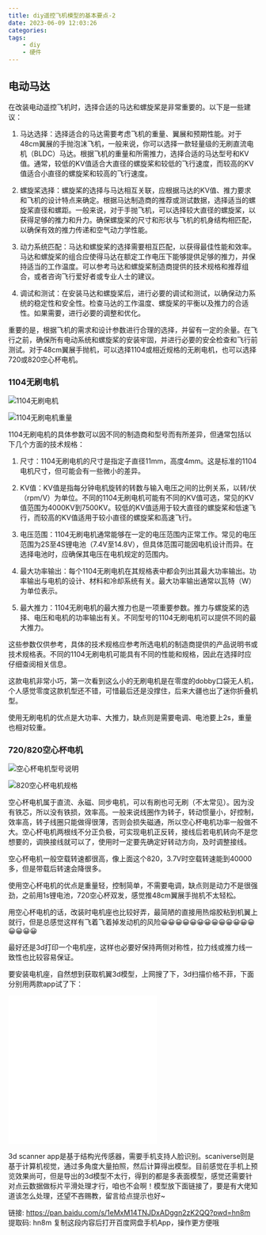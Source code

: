 ```yaml
---
title: diy遥控飞机模型的基本要点-2
date: 2023-06-09 12:03:26
categories:
tags:
    - diy
    - 硬件
---
```


## 电动马达

在改装电动遥控飞机时，选择合适的马达和螺旋桨是非常重要的。以下是一些建议：

1. 马达选择：选择适合的马达需要考虑飞机的重量、翼展和预期性能。对于48cm翼展的手抛泡沫飞机，一般来说，你可以选择一款轻量级的无刷直流电机（BLDC）马达。根据飞机的重量和所需推力，选择合适的马达型号和KV值。通常，较低的KV值适合大直径的螺旋桨和较低的飞行速度，而较高的KV值适合小直径的螺旋桨和较高的飞行速度。

2. 螺旋桨选择：螺旋桨的选择与马达相互关联，应根据马达的KV值、推力要求和飞机的设计特点来确定。根据马达制造商的推荐或测试数据，选择适当的螺旋桨直径和螺距。一般来说，对于手抛飞机，可以选择较大直径的螺旋桨，以获得足够的推力和升力。确保螺旋桨的尺寸和形状与飞机的机身结构相匹配，以确保有效的推力传递和空气动力学性能。

3. 动力系统匹配：马达和螺旋桨的选择需要相互匹配，以获得最佳性能和效率。马达和螺旋桨的组合应使得马达在额定工作电压下能够提供足够的推力，并保持适当的工作温度。可以参考马达和螺旋桨制造商提供的技术规格和推荐组合，或者咨询飞行爱好者或专业人士的建议。

4. 调试和测试：在安装马达和螺旋桨后，进行必要的调试和测试，以确保动力系统的稳定性和安全性。检查马达的工作温度、螺旋桨的平衡以及推力的合适性。如果需要，进行必要的调整和优化。

重要的是，根据飞机的需求和设计参数进行合理的选择，并留有一定的余量。在飞行之前，确保所有电动系统和螺旋桨的安装牢固，并进行必要的安全检查和飞行前测试。对于48cm翼展手抛机，可以选择1104或相近规格的无刷电机，也可以选择720或820空心杯电机。

<!-- more -->

### 1104无刷电机

![1104无刷电机](https://imgs.boringhex.top/blog/20230605203123.png)

![1104无刷电机重量](https://imgs.boringhex.top/blog/20230605203233.png)

1104无刷电机的具体参数可以因不同的制造商和型号而有所差异，但通常包括以下几个方面的技术规格：

1. 尺寸：1104无刷电机的尺寸是指定子直径11mm，高度4mm。这是标准的1104电机尺寸，但可能会有一些微小的差异。

2. KV值：KV值是指每分钟电机旋转的转数与输入电压之间的比例关系，以转/伏（rpm/V）为单位。不同的1104无刷电机可能有不同的KV值可选，常见的KV值范围为4000KV到7500KV。较低的KV值适用于较大直径的螺旋桨和低速飞行，而较高的KV值适用于较小直径的螺旋桨和高速飞行。

3. 电压范围：1104无刷电机通常能够在一定的电压范围内正常工作。常见的电压范围为2S至4S锂电池（7.4V至14.8V），但具体范围可能因电机设计而异。在选择电池时，应确保其电压在电机规定的范围内。

4. 最大功率输出：每个1104无刷电机在其规格表中都会列出其最大功率输出。功率输出与电机的设计、材料和冷却系统有关。最大功率输出通常以瓦特（W）为单位表示。

5. 最大推力：1104无刷电机的最大推力也是一项重要参数。推力与螺旋桨的选择、电压和电机的功率输出有关。不同型号的1104无刷电机可以提供不同的最大推力。

这些参数仅供参考，具体的技术规格应参考所选电机的制造商提供的产品说明书或技术规格表。不同的1104无刷电机可能具有不同的性能和规格，因此在选择时应仔细查阅相关信息。

这款电机非常小巧，第一次看到这么小的无刷电机是在零度的dobby口袋无人机，个人感觉零度这款机型还不错，可惜最后还是没撑住，后来大疆也出了迷你折叠机型。

使用无刷电机的优点是大功率、大推力，缺点则是需要电调、电池要上2s，重量也相对较重。

### 720/820空心杯电机

![空心杯电机型号说明](https://imgs.boringhex.top/blog/20230605204331.png)

![820空心杯电机规格](https://imgs.boringhex.top/blog/20230605204544.png)

空心杯电机属于直流、永磁、同步电机，可以有刷也可无刷（不太常见）。因为没有铁芯，所以没有铁损，效率高。一般来说线圈作为转子，转动惯量小，好控制，效率高，转子线圈只能做得很薄，否则会损失磁通，所以空心杯电机功率一般做不大。空心杯电机两根线不分正负极，可实现电机正反转，接线后若电机转向不是您想要的，调换接线就可以了，使用时一定要先确定好转动方向，及时调整接线。

空心杯电机一般空载转速都很高，像上面这个820，3.7V时空载转速能到40000多，但是带载后转速会降很多。

使用空心杯电机的优点是重量轻，控制简单，不需要电调，缺点则是动力不是很强劲，之前用1s锂电池，720空心杯双发，感觉推48cm翼展手抛机不太轻松。

用空心杯电机的话，改装时电机座也比较好弄，最简陋的直接用热熔胶粘到机翼上就行，但是总感觉这样有飞着飞着掉发动机的风险😀😀😀😀😀😀😀😀😀😀😀😀😀😀😀😀😀

最好还是3d打印一个电机座，这样也必要好保持两侧对称性，拉力线或推力线一致性也比较容易保证。

要安装电机座，自然想到获取机翼3d模型，上网搜了下，3d扫描价格不菲，下面分别用两款app试了下：

<iframe src="//player.bilibili.com/player.html?bvid=BV1bu411W72D&page=1" scrolling="no" border="0" frameborder="no" framespacing="0" allowfullscreen="true"> </iframe>

<iframe src="//player.bilibili.com/player.html?bvid=BV1Wo4y1K71u&page=1" scrolling="no" border="0" frameborder="no" framespacing="0" allowfullscreen="true"> </iframe>

3d scanner app是基于结构光传感器，需要手机支持人脸识别。scaniverse则是基于计算机视觉，通过多角度大量拍照，然后计算得出模型。目前感觉在手机上预览效果尚可，但是导出的3d模型不太行，得到的都是多表面模型，感觉还需要针对点云数据做标片平滑处理才行，咱也不会啊！模型放下面链接了，要是有大佬知道该怎么处理，还望不吝赐教，留言给点提示也好~

链接: https://pan.baidu.com/s/1eMxM14TNJDxADggn2zK2QQ?pwd=hn8m 提取码: hn8m 复制这段内容后打开百度网盘手机App，操作更方便哦 
